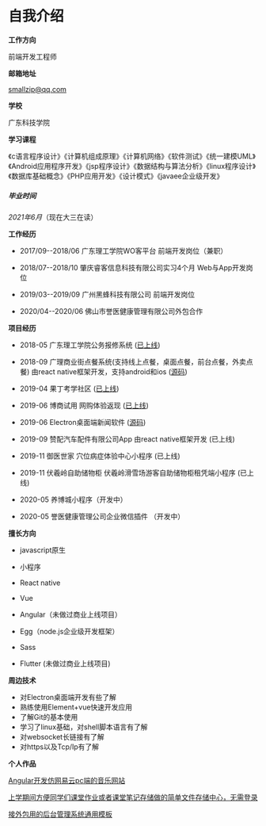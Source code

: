 # 自我介绍

**工作方向**

前端开发工程师

**邮箱地址**

smallzip@qq.com

**学校**

广东科技学院

**学习课程**

《c语言程序设计》《计算机组成原理》《计算机网络》《软件测试》《统一建模UML》《Android应用程序开发》《jsp程序设计》《数据结构与算法分析》《linux程序设计》《数据库基础概念》《PHP应用开发》《设计模式》《javaee企业级开发》

##### 毕业时间

*2021年6月*（现在大三在读）

**工作经历**

* 2017/09--2018/06 广东理工学院WO客平台 前端开发岗位（兼职）

* 2018/07--2018/10 肇庆睿客信息科技有限公司实习4个月 Web与App开发岗位

* 2019/03--2019/09 广州黑蜂科技有限公司 前端开发岗位
* 2020/04--2020/06 佛山市誉医健康管理有限公司外包合作

**项目经历**

*  2018-05 广东理工学院公务报修系统 ([已上线](https://github.com/jianpiao/gwbx_manage))
* 2018-09   广理商业街点餐系统(支持线上点餐，桌面点餐，前台点餐，外卖点餐) 由react native框架开发，支持android和ios  ([源码](https://github.com/jianpiao/tempGL))

*  2019-04 果丁考学社区 ([已上线](http://www.guoding.xin/))

* 2019-06 博商试用 网购体验返现 ([已上线](http://yunpu.heifeng.xin/))

* 2019-06 Electron桌面端新闻软件  ([源码](https://github.com/jianpiao/news-electron))

* 2019-09  赞配汽车配件有限公司App 由react native框架开发 (已上线)

*  2019-11  御医世家 穴位病症体验中心小程序 (已上线)

* 2019-11  伏羲岭自助储物柜 伏羲岭滑雪场游客自助储物柜租凭端小程序 (已上线)
* 2020-05  养博城小程序（开发中）
* 2020-05  誉医健康管理公司企业微信插件 （开发中）  

**擅长方向**

* javascript原生
* 小程序

* React native
* Vue
* Angular（未做过商业上线项目）
* Egg（node.js企业级开发框架）
* Sass
* Flutter (未做过商业上线项目)

**周边技术**

* 对Electron桌面端开发有些了解
* 熟练使用Element+vue快速开发应用
* 了解Git的基本使用
* 学习了linux基础，对shell脚本语言有了解
* 对websocket长链接有了解
* 对https以及Tcp/Ip有了解

**个人作品**

[Angular开发仿网易云pc端的音乐网站](http://smallzip.com/wangyi-music/index/)

[上学期间方便同学们课堂作业或者课堂笔记存储做的简单文件存储中心，无需登录](http://www.smallzip.com/666.html)

[接外包用的后台管理系统通用模板](http://smallzip.com/dist)


